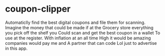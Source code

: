 # coupon-clipper
Automaticlly find the best digital coupons and file them for scanning.
Imagine the money that could be made if at the 
Grocery store everything you pick off the shelf you
Could scan and get the best coupon in a wallet 
To use at the register. With inflation at an all time
High it would be amazing companies would pay me and 
A partner that can code Lol just to advertise in
this app. 
